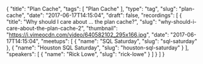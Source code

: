 {
  "title": "Plan Cache",
  "tags": [
    "Plan Cache"
  ],
  "type": "tag",
  "slug": "plan-cache",
  "date": "2017-06-17T14:15:04",
  "draft": false,
  "recordings": [
    {
      "title": "Why should I care about ... the plan cache?",
      "slug": "why-should-i-care-about-the-plan-cache-2",
      "thumbnail": "https://i.vimeocdn.com/video/640582102_295x166.jpg",
      "date": "2017-06-17T14:15:04",
      "meetups": [
        {
          "name": "SQL Saturday",
          "slug": "sql-saturday"
        },
        {
          "name": "Houston SQL Saturday",
          "slug": "houston-sql-saturday"
        }
      ],
      "speakers": [
        {
          "name": "Rick Lowe",
          "slug": "rick-lowe"
        }
      ]
    }
  ]
}